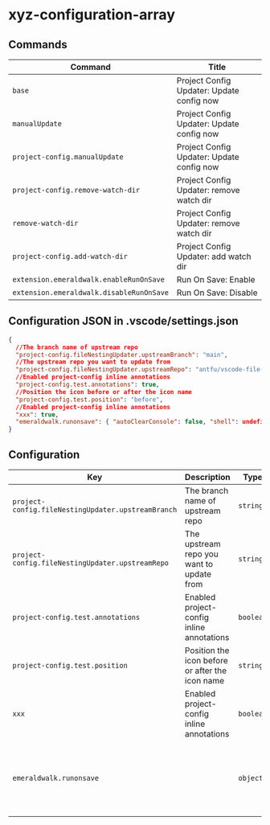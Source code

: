 # xyz-configuration-array

## Commands

| Command                                  | Title                                     |
| ---------------------------------------- | ----------------------------------------- |
| `base`                                   | Project Config Updater: Update config now |
| `manualUpdate`                           | Project Config Updater: Update config now |
| `project-config.manualUpdate`            | Project Config Updater: Update config now |
| `project-config.remove-watch-dir`        | Project Config Updater: remove watch dir  |
| `remove-watch-dir`                       | Project Config Updater: remove watch dir  |
| `project-config.add-watch-dir`           | Project Config Updater: add watch dir     |
| `extension.emeraldwalk.enableRunOnSave`  | Run On Save: Enable                       |
| `extension.emeraldwalk.disableRunOnSave` | Run On Save: Disable                      |

## Configuration JSON in .vscode/settings.json

```json
{
  //The branch name of upstream repo
  "project-config.fileNestingUpdater.upstreamBranch": "main",
  //The upstream repo you want to update from
  "project-config.fileNestingUpdater.upstreamRepo": "antfu/vscode-file-nesting-config",
  //Enabled project-config inline annotations
  "project-config.test.annotations": true,
  //Position the icon before or after the icon name
  "project-config.test.position": "before",
  //Enabled project-config inline annotations
  "xxx": true,
  "emeraldwalk.runonsave": { "autoClearConsole": false, "shell": undefined, "delimiters": [":","--","-","/"], "delimiters1": [":","--","-","/"], "commands": [] },
}
```

## Configuration

| Key                                                | Description                                     | Type      | Default                                                                                                                                  |
| -------------------------------------------------- | ----------------------------------------------- | --------- | ---------------------------------------------------------------------------------------------------------------------------------------- |
| `project-config.fileNestingUpdater.upstreamBranch` | The branch name of upstream repo                | `string`  | `"main"`                                                                                                                                 |
| `project-config.fileNestingUpdater.upstreamRepo`   | The upstream repo you want to update from       | `string`  | `"antfu/vscode-file-nesting-config"`                                                                                                     |
| `project-config.test.annotations`                  | Enabled project-config inline annotations       | `boolean` | `true`                                                                                                                                   |
| `project-config.test.position`                     | Position the icon before or after the icon name | `string`  | `"before"`                                                                                                                               |
| `xxx`                                              | Enabled project-config inline annotations       | `boolean` | `true`                                                                                                                                   |
| `emeraldwalk.runonsave`                            |                                                 | `object`  | `{ "autoClearConsole": false, "shell": undefined, "delimiters": [":","--","-","/"], "delimiters1": [":","--","-","/"], "commands": [] }` |